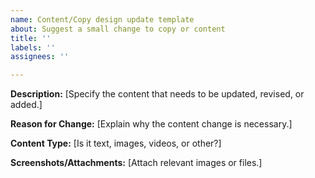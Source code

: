 ```yaml
---
name: Content/Copy design update template
about: Suggest a small change to copy or content
title: ''
labels: ''
assignees: ''

---
```


**Description:**
[Specify the content that needs to be updated, revised, or added.]

**Reason for Change:**
[Explain why the content change is necessary.]

**Content Type:**
[Is it text, images, videos, or other?]

**Screenshots/Attachments:**
[Attach relevant images or files.]
